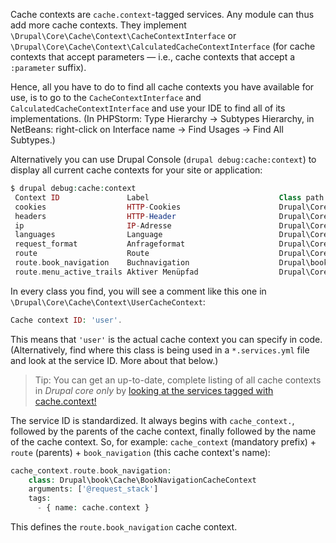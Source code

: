 Cache contexts are `cache.context`\-tagged services. Any module can thus add more cache contexts. They implement `\Drupal\Core\Cache\Context\CacheContextInterface` or `\Drupal\Core\Cache\Context\CalculatedCacheContextInterface` (for cache contexts that accept parameters — i.e., cache contexts that accept a `:parameter` suffix).

Hence, all you have to do to find all cache contexts you have available for use, is to go to the `CacheContextInterface` and `CalculatedCacheContextInterface` and use your IDE to find all of its implementations. (In PHPStorm: Type Hierarchy → Subtypes Hierarchy, in NetBeans: right-click on Interface name → Find Usages → Find All Subtypes.)

Alternatively you can use Drupal Console (`drupal debug:cache:context`) to display all current cache contexts for your site or application:

```php
$ drupal debug:cache:context
 Context ID               Label                             Class path                                               
 cookies                  HTTP-Cookies                      Drupal\Core\Cache\Context\CookiesCacheContext            
 headers                  HTTP-Header                       Drupal\Core\Cache\Context\HeadersCacheContext            
 ip                       IP-Adresse                        Drupal\Core\Cache\Context\IpCacheContext                 
 languages                Language                          Drupal\Core\Cache\Context\LanguagesCacheContext          
 request_format           Anfrageformat                     Drupal\Core\Cache\Context\RequestFormatCacheContext      
 route                    Route                             Drupal\Core\Cache\Context\RouteCacheContext              
 route.book_navigation    Buchnavigation                    Drupal\book\Cache\BookNavigationCacheContext             
 route.menu_active_trails Aktiver Menüpfad                  Drupal\Core\Cache\Context\MenuActiveTrailsCacheContext
```

In every class you find, you will see a comment like this one in `\Drupal\Core\Cache\Context\UserCacheContext`:

```php
Cache context ID: 'user'.

```

This means that `'user'` is the actual cache context you can specify in code. (Alternatively, find where this class is being used in a `*.services.yml` file and look at the service ID. More about that below.)

> Tip: You can get an up-to-date, complete listing of all cache contexts in _Drupal core only_ by [looking at the services tagged with cache.context! ](https://api.drupal.org/api/drupal/services/8.1.x?tag=cache.context)

The service ID is standardized. It always begins with `cache_context.`, followed by the parents of the cache context, finally followed by the name of the cache context. So, for example: `cache_context` (mandatory prefix) + `route` (parents) + `book_navigation` (this cache context's name):

```php
cache_context.route.book_navigation:
    class: Drupal\book\Cache\BookNavigationCacheContext
    arguments: ['@request_stack']
    tags:
      - { name: cache.context }

```

This defines the `route.book_navigation` cache context.